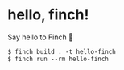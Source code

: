 # hello, finch!
Say hello to Finch :wave:

```
$ finch build . -t hello-finch
$ finch run --rm hello-finch
```
